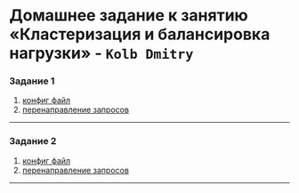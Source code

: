 # Домашнее задание к занятию «Кластеризация и балансировка нагрузки» - `Kolb Dmitry`

### Задание 1
1. [конфиг файл](exercise_1/haproxy.cfg)
2. [перенаправление запросов](img/exercise_1.png)
---

### Задание 2
1. [конфиг файл](exercise_2/haproxy.cfg)
2. [перенаправление запросов](img/exercise_2.png)

---
